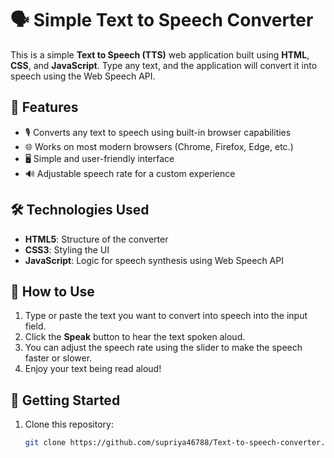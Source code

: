 # 🗣️ Simple Text to Speech Converter

This is a simple **Text to Speech (TTS)** web application built using **HTML**, **CSS**, and **JavaScript**. Type any text, and the application will convert it into speech using the Web Speech API.

## 🌟 Features

- 🎙️ Converts any text to speech using built-in browser capabilities
- 🌐 Works on most modern browsers (Chrome, Firefox, Edge, etc.)
- 🖥️ Simple and user-friendly interface
- 🔊 Adjustable speech rate for a custom experience

## 🛠️ Technologies Used

- **HTML5**: Structure of the converter
- **CSS3**: Styling the UI
- **JavaScript**: Logic for speech synthesis using Web Speech API

## 🎯 How to Use

1. Type or paste the text you want to convert into speech into the input field.
2. Click the **Speak** button to hear the text spoken aloud.
3. You can adjust the speech rate using the slider to make the speech faster or slower.
4. Enjoy your text being read aloud!

## 🚀 Getting Started

1. Clone this repository:

   ```bash
   git clone https://github.com/supriya46788/Text-to-speech-converter.git



